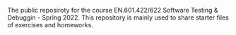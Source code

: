 The public reposiroty for the course EN.601.422/622 Software Testing & Debuggin - Spring 2022. This repository is mainly used to share starter files of exercises and homeworks.

